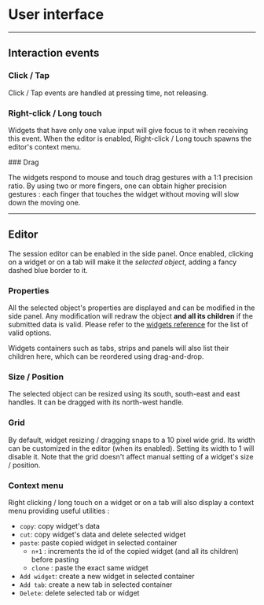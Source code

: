 # User interface


----


## Interaction events

### Click / Tap

Click / Tap events are handled at pressing time, not releasing.

### Right-click / Long touch

Widgets that have only one value input will give focus to it when receiving this event. When the editor is enabled, Right-click / Long touch spawns the editor's context menu.

### Drag

The widgets respond to mouse and touch drag gestures with a 1:1 precision ratio. By using two or more fingers, one can obtain higher precision gestures : each finger that touches the widget without moving will slow down the moving one.


----


## Editor

The session editor can be enabled in the side panel. Once enabled, clicking on a widget or on a tab will make it the *selected object*, adding a fancy dashed blue border to it.


### Properties

All the selected object's properties are displayed and can be modified in the side panel. Any modification will redraw the object **and all its children** if the submitted data is valid. Please refer to the [widgets reference](widgets-generics.md) for the list of valid options.

Widgets containers such as tabs, strips and panels will also list their children here, which can be reordered using drag-and-drop.

### Size / Position

The selected object can be resized using its south, south-east and east handles. It can be dragged with its north-west handle.

### Grid

By default, widget resizing / dragging snaps to a 10 pixel wide grid. Its width can be customized in the editor (when its enabled). Setting its width to 1 will disable it. Note that the grid doesn't affect manual setting of a widget's size / position.

### Context menu

Right clicking / long touch on a widget or on a tab will also display a context menu providing useful utilities :

- `copy`: copy widget's data
- `cut`: copy widget's data and delete selected widget
- `paste`: paste copied widget in selected container
  - `n+1` : increments the id of the copied widget (and all its children) before pasting
  - `clone` : paste the exact same widget
- `Add widget`: create a new widget in selected container
- `Add tab`: create a new tab in selected container
- `Delete`: delete selected tab or widget
